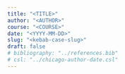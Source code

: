 ```yaml
---
title: "<TITLE>"
author: "<AUTHOR>"
course: "<COURSE>"
date: "<YYYY-MM-DD>"
slug: "<kebab-case-slug>"
draft: false
# bibliography: "../references.bib"
# csl: "../chicago-author-date.csl"
---
```


<AUTHOR>

<COURSE>

<FULL DATE>

# <TITLE>

## I. <SECTION TITLE>

<Write content here...>

## II. <SECTION TITLE>

<Write content here...>

## III. <SECTION TITLE>

<Write content here...>

## References

<Add references or leave empty if using a bibliography via YAML>


